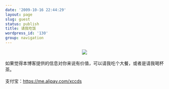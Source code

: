 ```yaml
---
date: '2009-10-16 22:44:29'
layout: page
slug: guest
status: publish
title: 请我吃饭
wordpress_id: '130'
group: navigation
---
```


<div class="post-header">
<div class="post-header-line-1"></div>
</div>
<div class="post-body entry-content" id="post-body-6656263718281206387">
<div class="separator" style="clear: both; text-align: center;">
<a href="http://2.bp.blogspot.com/-HvUQItZkJT8/UUhF4Y2y80I/AAAAAAAABZg/yLeSrnssiww/s1600/images.jpg" imageanchor="1" style="margin-left: 1em; margin-right: 1em;"><img src="http://2.bp.blogspot.com/-HvUQItZkJT8/UUhF4Y2y80I/AAAAAAAABZg/yLeSrnssiww/s1600/images.jpg" border="0"></a></div>
<br>
如果觉得本博客提供的信息对你来说有价值，可以请我吃个大餐，或者是请我喝杯茶。<br>
<br>
支付宝：<a href="https://me.alipay.com/xccds">https://me.alipay.com/xccds</a>
